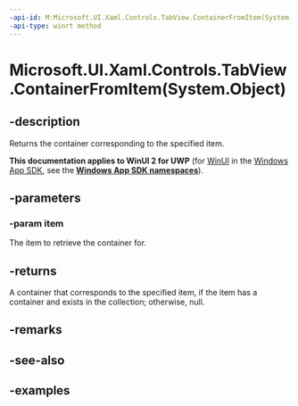 ```yaml
---
-api-id: M:Microsoft.UI.Xaml.Controls.TabView.ContainerFromItem(System.Object)
-api-type: winrt method
---
```


# Microsoft.UI.Xaml.Controls.TabView.ContainerFromItem(System.Object)

<!--
public Windows.UI.Xaml.DependencyObject ContainerFromItem (object item);
-->

## -description

Returns the container corresponding to the specified item.

**This documentation applies to WinUI 2 for UWP** (for [WinUI](/windows/apps/winui/winui3/) in the [Windows App SDK](/windows/apps/windows-app-sdk/), see the **[Windows App SDK namespaces](/windows/windows-app-sdk/api/winrt/)**).

## -parameters

### -param item

The item to retrieve the container for.

## -returns

A container that corresponds to the specified item, if the item has a container and exists in the collection; otherwise, null.

## -remarks

## -see-also

## -examples

